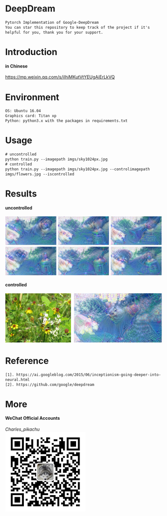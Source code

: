 # DeepDream
```
Pytorch Implementation of Google-DeepDream
You can star this repository to keep track of the project if it's helpful for you, thank you for your support.
```

# Introduction
#### in Chinese
https://mp.weixin.qq.com/s/iIhiMKutVtYEUgAiErLkVQ

# Environment
```
OS: Ubuntu 16.04
Graphics card: Titan xp
Python: python3.x with the packages in requirements.txt
```

# Usage
```
# uncontrolled
python train.py --imagepath imgs/sky1024px.jpg
# controlled
python train.py --imagepath imgs/sky1024px.jpg --controlimagepath imgs/flowers.jpg --iscontrolled
```

# Results
#### uncontrolled
![img](./docs/unsupervise.jpg)
#### controlled
![img](./docs/supervise.jpg)

# Reference
```
[1]. https://ai.googleblog.com/2015/06/inceptionism-going-deeper-into-neural.html
[2]. https://github.com/google/deepdream
```

# More
#### WeChat Official Accounts
*Charles_pikachu*  
![img](./docs/pikachu.jpg)
